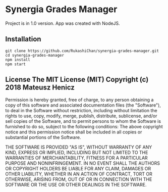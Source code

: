 # Synergia Grades Manager
Project is in 1.0 version. App was created with NodeJS.
## Installation
```
git clone https://github.com/RukashiChan/synergia-grades-manager.git
cd synergia-grades-manager
npm install
npm start
```

## License The MIT License (MIT) Copyright (c) 2018 Mateusz Henicz
Permission is hereby granted, free of charge, to any person obtaining a copy of this software and associated documentation files (the "Software"), to deal in the Software without restriction, including without limitation the rights to use, copy, modify, merge, publish, distribute, sublicense, and/or sell copies of the Software, and to permit persons to whom the Software is furnished to do so, subject to the following conditions: The above copyright notice and this permission notice shall be included in all copies or substantial portions of the Software.

THE SOFTWARE IS PROVIDED "AS IS", WITHOUT WARRANTY OF ANY KIND, EXPRESS OR IMPLIED, INCLUDING BUT NOT LIMITED TO THE WARRANTIES OF MERCHANTABILITY, FITNESS FOR A PARTICULAR PURPOSE AND NONINFRINGEMENT. IN NO EVENT SHALL THE AUTHORS OR COPYRIGHT HOLDERS BE LIABLE FOR ANY CLAIM, DAMAGES OR OTHER LIABILITY, WHETHER IN AN ACTION OF CONTRACT, TORT OR OTHERWISE, ARISING FROM, OUT OF OR IN CONNECTION WITH THE SOFTWARE OR THE USE OR OTHER DEALINGS IN THE SOFTWARE.

